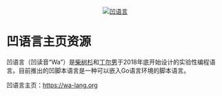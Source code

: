 <p align="center"><a href="https://wa-lang.org" target="_blank"><img src="https://raw.githubusercontent.com/wa-lang/wa-lang.github.io/master/wa-logo.png" alt="凹语言"></a></p>

# 凹语言主页资源

凹语言（凹读音“Wa”）是[柴树杉](https://github.com/chai2010)和[丁尔男](https://github.com/3dgen)于2018年底开始设计的实验性编程语言。目前推出的凹脚本语言是一种可以嵌入Go语言环境的脚本语言。

凹语言主页：https://wa-lang.org
